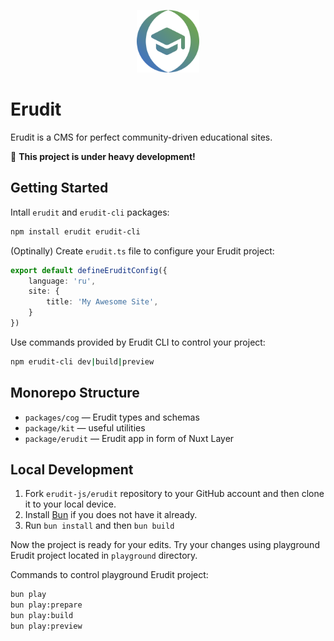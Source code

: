 <p align="center" style="text-align: center;">
    <img src="./.repository/logotype.svg" width="100px" />
</p>

# Erudit

Erudit is a CMS for perfect community-driven educational sites.

🚧 **This project is under heavy development!**

## Getting Started

Intall `erudit` and `erudit-cli` packages:

```bash
npm install erudit erudit-cli
```

(Optinally) Create `erudit.ts` file to configure your Erudit project:

```ts
export default defineEruditConfig({
    language: 'ru',
    site: {
        title: 'My Awesome Site',
    }
})
```

Use commands provided by Erudit CLI to control your project:

```bash
npm erudit-cli dev|build|preview
```

## Monorepo Structure

* `packages/cog` — Erudit types and schemas
* `package/kit` — useful utilities
* `package/erudit` — Erudit app in form of Nuxt Layer

## Local Development

1. Fork `erudit-js/erudit` repository to your GitHub account and then clone it to your local device.
2. Install [Bun](https://bun.sh/) if you does not have it already.
3. Run `bun install` and then `bun build`

Now the project is ready for your edits.
Try your changes using playground Erudit project located in `playground` directory.

Commands to control playground Erudit project:

```bash
bun play
bun play:prepare
bun play:build
bun play:preview
```
